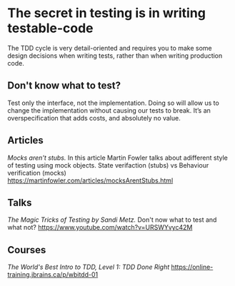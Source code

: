 # The secret in testing is in writing testable-code

The TDD cycle is very detail-oriented and requires you to make some design decisions when writing tests, rather than when writing production code.

## Don't know what to test?
Test only the interface, not the implementation. Doing so will allow us to change the implementation without causing our tests to break. It’s an overspecification that adds costs, and absolutely no value.

## Articles

*Mocks aren't stubs.* In this article Martin Fowler talks about adifferent style of testing using mock objects. State verifaction (stubs) vs Behaviour verification (mocks) https://martinfowler.com/articles/mocksArentStubs.html

## Talks

*The Magic Tricks of Testing by Sandi Metz.* Don't now what to test and what not? https://www.youtube.com/watch?v=URSWYvyc42M

## Courses

*The World's Best Intro to TDD, Level 1: TDD Done Right* https://online-training.jbrains.ca/p/wbitdd-01
